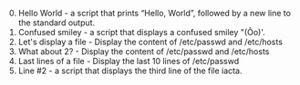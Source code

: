0. Hello World - a script that prints “Hello, World”, followed by a new line to the standard output.
1. Confused smiley - a script that displays a confused smiley "(Ôo)'.
2. Let's display a file - Display the content of /etc/passwd and /etc/hosts
3. What about 2? - Display the content of /etc/passwd and /etc/hosts
4. Last lines of a file - Display the last 10 lines of /etc/passwd
6. Line #2 - a script that displays the third line of the file iacta.
